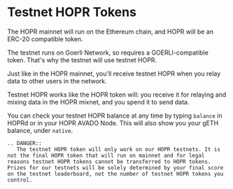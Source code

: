 <!-- ---
description: 'The rundown on testnet HOPR, the token used for our testnets'
--- -->

# Testnet HOPR Tokens

The HOPR mainnet will run on the Ethereum chain, and HOPR will be an ERC-20 compatible token.

The testnet runs on Goerli Network, so requires a GOERLI-compatible token. That's why the testnet will use testnet HOPR.

Just like in the HOPR mainnet, you'll receive testnet HOPR when you relay data to other users in the network.

Testnet HOPR works like the HOPR token will: you receive it for relaying and mixing data in the HOPR mixnet, and you spend it to send data.

You can check your testnet HOPR balance at any time by typing `balance` in HOPRd or in your HOPR AVADO Node. This will also show you your gETH balance, under `native`.

```eval_rst
.. DANGER::
   The testnet HOPR token will only work on our HOPR testnets. It is not the final HOPR token that will run on mainnet and for legal reasons testnet HOPR tokens cannot be transferred to HOPR tokens. Prizes for our testnets will be solely determined by your final score on the testnet leaderboard, not the number of testnet HOPR tokens you control.
```
